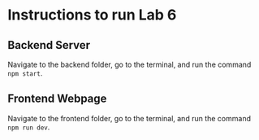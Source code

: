 # Instructions to run Lab 6

## Backend Server

Navigate to the backend folder, go to the terminal, and run the command ```npm start```.

## Frontend Webpage

Navigate to the frontend folder, go to the terminal, and run the command ```npm run dev```.